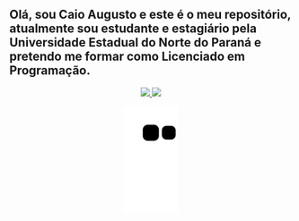 ## Olá, sou Caio Augusto e este é o meu repositório, atualmente sou estudante e estagiário pela Universidade Estadual do Norte do Paraná e pretendo me formar como Licenciado em Programação.
<div align="center">
  <a href="https://github.com/caioblitz">
  <img height="180em" src="https://github-readme-stats.vercel.app/api?username=caioblitz&show_icons=true&theme=dracula&include_all_commits=true&count_private=true"/>
  <img height="180em" src="https://github-readme-stats.vercel.app/api/top-langs/?username=caioblitz&layout=compact&langs_count=7&theme=omni-theme"/>

 
  ![Snake animation](https://github.com/rafaballerini/rafaballerini/blob/output/github-contribution-grid-snake.svg)
 
</div>

